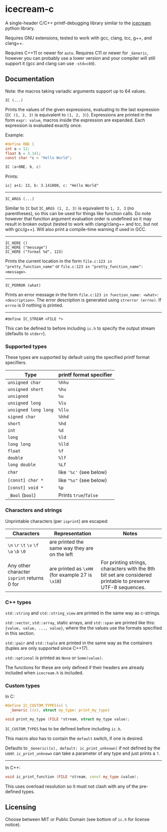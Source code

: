 # icecream-c

A single-header C/C++ printf-debugging library similar to the [icecream](https://github.com/gruns/icecream) python library.

Requires GNU extensions, tested to work with gcc, clang, tcc, g++, and clang++.

Requires C++11 or newer for `auto`.
Requires C11 or newer for `_Generic`, however you can probably use a lower version and your compiler will still support it (gcc and clang can use `-std=c89`).

## Documentation

Note: the macros taking variadic arguments support up to 64 values.

```
IC (...)
```

Prints the values of the given expressions, evaluating to the last expression (`IC (1, 2, 3)` is equivalent to `(1, 2, 3)`).
Expressions are printed in the form `expr: value`, macros inside the expression are expanded.
Each expression is evaluated exactly once.

Example:

```c
#define ONE 1
int a = 12;
float b = 3.141;
const char *c = "Hello World";

IC (a+ONE, b, c)
```

Prints:

```
ic| a+1: 13, b: 3.141000, c: "Hello World"
```

---

```
IC_ARGS (...)
```

Similar to `IC` but `IC_ARGS (1, 2, 3)` is equivalent to `1, 2, 3` (no parentheses), so this can be used for things like function calls.
Do note however that function argument evaluation order is undefined so it may result in broken output (tested to work with clang/clang++ and tcc, but not with gcc/g++).
Will also print a compile-time warning if used in GCC.

---

```
IC_HERE ()
IC_HERE ("message")
IC_HERE ("format %d", 123)
```

Prints the current location in the form `file.c:123 in "pretty_function_name"` or `file.c:123 in "pretty_function_name": <message>`.

---

```
IC_PERROR (what)
```

Prints an error message in the form `file.c:123 in function_name: <what>: <description>`.
The error description is generated using `strerror (errno)`.
If `errno` is 0 nothing is printed.

---

```
#define IC_STREAM <FILE *>
```

This can be defined to before including `ic.h` to specify the output stream (defaults to `stderr`).

### Supported types

These types are supported by default using the specified printf format specifiers.

Type | printf format specifier
---|---
`unsigned char` | `%hhu`
`unsigned short` | `%hu`
`unsigned` | `%u`
`unsigned long` | `%lu`
`unsigned long long` | `%llu`
`signed char` | `%hhd`
`short` | `%hd`
`int` | `%d`
`long` | `%ld`
`long long` | `%lld`
`float` | `%f`
`double` | `%lf`
`long double` | `%Lf`
`char` | like `'%c'` (see below)
`[const] char *` | like `"%s"` (see below)
`[const] void *` | `%p`
`_Bool` (`bool`) | Prints `true`/`false`

### Characters and strings

Unprintable characters (per `isprint`) are escaped:

Characters | Representation | Notes
---|---|---
`\n` `\r` `\t` `\v` `\f` `\a` `\b` `\0` | are printed the same way they are on the left
Any other character `isprint` returns 0 for | are printed as `\xHH` (for example 27 is `\x1B`) | For printing strings, characters with the 8th bit set are considered printable to preserve UTF-8 sequences.

### C++ types

`std::string` and `std::string_view` are printed in the same way as c-strings.

`std::vector`, `std::array`, static arrays, and `std::span` are printed like this: `{value, value, ..., value}`,
where the the values use the formats specified in this section.

`std::pair` and `std::tuple` are printed in the same way as the containers (tuples are only supported since C++17).

`std::optional` is printed as `None` or `Some(value)`.

The functions for these are only defined if their headers are already included when `icecream.h` is included.

### Custom types

In C:

```c
#define IC_CUSTOM_TYPES(x) \
  _Generic ((x), struct my_type: print_my_type)

void print_my_type (FILE *stream, struct my_type value);
```

`IC_CUSTOM_TYPES` has to be defined before including `ic.h`.

This macro also has to contain the `default` switch, if one is desired.

Defaults to `_Generic((x), default: ic_print_unknown)` if not defined by the user.
`ic_print_unknown` can take a parameter of any type and just prints a `?`.

---

In C++:

```cpp
void ic_print_function (FILE *stream, const my_type &value);
```

This uses overload resolution so it must not clash with any of the pre-defined types.

## Licensing

Choose between MIT or Public Domain (see bottom of `ic.h` for license notice).
